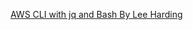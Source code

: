 [AWS CLI with jq and Bash By Lee Harding](https://medium.com/circuitpeople/aws-cli-with-jq-and-bash-9d54e2eabaf1)